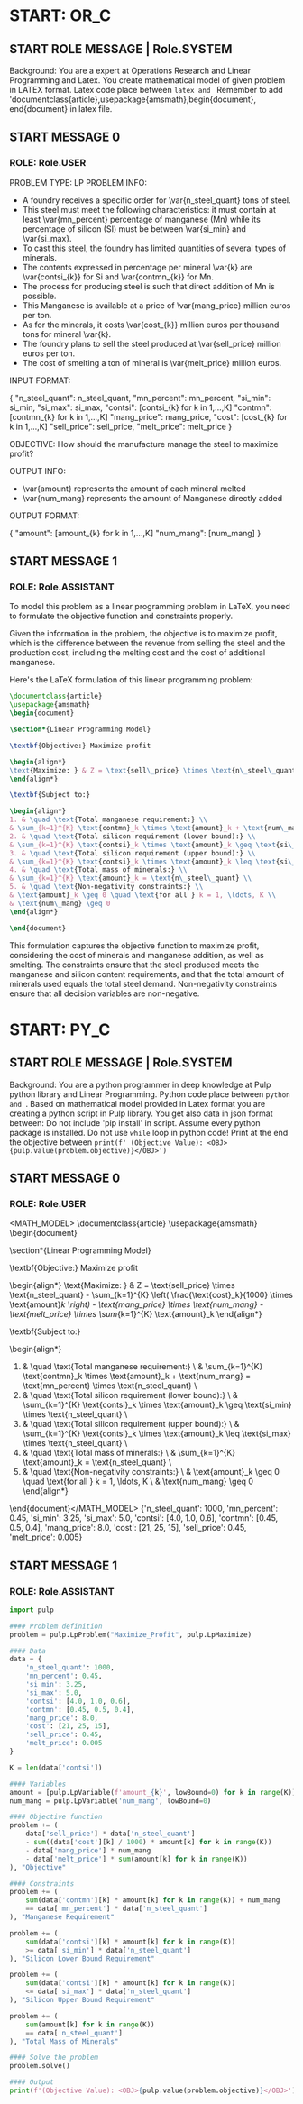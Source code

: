 # START: OR_C 
## START ROLE MESSAGE | Role.SYSTEM 
Background: You are a expert at Operations Research and Linear Programming and Latex. You create mathematical model of given problem in LATEX format. Latex code place between ```latex and ``` Remember to add 'documentclass{article},usepackage{amsmath},begin{document}, end{document} in latex file. 
## START MESSAGE 0 
### ROLE: Role.USER
<DESCRIPTION>
PROBLEM TYPE: LP
PROBLEM INFO:

- A foundry receives a specific order for \var{n_steel_quant} tons of steel. 
- This steel must meet the following characteristics: it must contain at least \var{mn_percent} percentage of manganese (Mn) while its percentage of silicon (SI) must be between \var{si_min} and \var{si_max}.
- To cast this steel, the foundry has limited quantities of several types of minerals.
- The contents expressed in percentage per mineral \var{k} are \var{contsi_{k}} for Si and \var{contmn_{k}} for Mn.
- The process for producing steel is such that direct addition of Mn is possible.
- This Manganese is available at a price of \var{mang_price} million euros per ton. 
- As for the minerals, it costs \var{cost_{k}} million euros per thousand tons for mineral \var{k}.
- The foundry plans to sell the steel produced at \var{sell_price} million euros per ton.
- The cost of smelting a ton of mineral is \var{melt_price} million euros.

INPUT FORMAT:

{
	"n_steel_quant": n_steel_quant,
	"mn_percent": mn_percent,
	"si_min": si_min,
	"si_max": si_max,
	"contsi": [contsi_{k} for k in 1,...,K]
	"contmn": [contmn_{k} for k in 1,...,K]
	"mang_price": mang_price,
	"cost": [cost_{k} for k in 1,...,K]
	"sell_price": sell_price,
	"melt_price": melt_price
}

OBJECTIVE: How should the manufacture manage the steel to maximize profit?

OUTPUT INFO:

- \var{amount} represents the amount of each mineral melted
- \var{num_mang} represents the amount of Manganese directly added

OUTPUT FORMAT:

{
	"amount": [amount_{k} for k in 1,...,K]
	"num_mang": [num_mang]
}
</DESCRIPTION>


## START MESSAGE 1 
### ROLE: Role.ASSISTANT
To model this problem as a linear programming problem in LaTeX, you need to formulate the objective function and constraints properly.

Given the information in the problem, the objective is to maximize profit, which is the difference between the revenue from selling the steel and the production cost, including the melting cost and the cost of additional manganese.

Here's the LaTeX formulation of this linear programming problem:

```latex
\documentclass{article}
\usepackage{amsmath}
\begin{document}

\section*{Linear Programming Model}

\textbf{Objective:} Maximize profit

\begin{align*}
\text{Maximize: } & Z = \text{sell\_price} \times \text{n\_steel\_quant} - \sum_{k=1}^{K} \left( \frac{\text{cost}_k}{1000} \times \text{amount}_k \right) - \text{mang\_price} \times \text{num\_mang} - \text{melt\_price} \times \sum_{k=1}^{K} \text{amount}_k
\end{align*}

\textbf{Subject to:}

\begin{align*}
1. & \quad \text{Total manganese requirement:} \\
& \sum_{k=1}^{K} \text{contmn}_k \times \text{amount}_k + \text{num\_mang} = \text{mn\_percent} \times \text{n\_steel\_quant} \\
2. & \quad \text{Total silicon requirement (lower bound):} \\
& \sum_{k=1}^{K} \text{contsi}_k \times \text{amount}_k \geq \text{si\_min} \times \text{n\_steel\_quant} \\
3. & \quad \text{Total silicon requirement (upper bound):} \\
& \sum_{k=1}^{K} \text{contsi}_k \times \text{amount}_k \leq \text{si\_max} \times \text{n\_steel\_quant} \\
4. & \quad \text{Total mass of minerals:} \\
& \sum_{k=1}^{K} \text{amount}_k = \text{n\_steel\_quant} \\
5. & \quad \text{Non-negativity constraints:} \\
& \text{amount}_k \geq 0 \quad \text{for all } k = 1, \ldots, K \\
& \text{num\_mang} \geq 0
\end{align*}

\end{document}
```

This formulation captures the objective function to maximize profit, considering the cost of minerals and manganese addition, as well as smelting. The constraints ensure that the steel produced meets the manganese and silicon content requirements, and that the total amount of minerals used equals the total steel demand. Non-negativity constraints ensure that all decision variables are non-negative.

# START: PY_C 
## START ROLE MESSAGE | Role.SYSTEM 
Background: You are a python programmer in deep knowledge at Pulp python library and Linear Programming. Python code place between ```python and ```. Based on mathematical model provided in Latex format you are creating a python script in Pulp library. You get also data in json format between: <DATA></DATA> Do not include 'pip install' in script. Assume every python package is installed. Do not use `while` loop in python code! Print at the end the objective between <OBJ></OBJ> `print(f' (Objective Value): <OBJ>{pulp.value(problem.objective)}</OBJ>')` 
## START MESSAGE 0 
### ROLE: Role.USER
<MATH_MODEL>
\documentclass{article}
\usepackage{amsmath}
\begin{document}

\section*{Linear Programming Model}

\textbf{Objective:} Maximize profit

\begin{align*}
\text{Maximize: } & Z = \text{sell\_price} \times \text{n\_steel\_quant} - \sum_{k=1}^{K} \left( \frac{\text{cost}_k}{1000} \times \text{amount}_k \right) - \text{mang\_price} \times \text{num\_mang} - \text{melt\_price} \times \sum_{k=1}^{K} \text{amount}_k
\end{align*}

\textbf{Subject to:}

\begin{align*}
1. & \quad \text{Total manganese requirement:} \\
& \sum_{k=1}^{K} \text{contmn}_k \times \text{amount}_k + \text{num\_mang} = \text{mn\_percent} \times \text{n\_steel\_quant} \\
2. & \quad \text{Total silicon requirement (lower bound):} \\
& \sum_{k=1}^{K} \text{contsi}_k \times \text{amount}_k \geq \text{si\_min} \times \text{n\_steel\_quant} \\
3. & \quad \text{Total silicon requirement (upper bound):} \\
& \sum_{k=1}^{K} \text{contsi}_k \times \text{amount}_k \leq \text{si\_max} \times \text{n\_steel\_quant} \\
4. & \quad \text{Total mass of minerals:} \\
& \sum_{k=1}^{K} \text{amount}_k = \text{n\_steel\_quant} \\
5. & \quad \text{Non-negativity constraints:} \\
& \text{amount}_k \geq 0 \quad \text{for all } k = 1, \ldots, K \\
& \text{num\_mang} \geq 0
\end{align*}

\end{document}</MATH_MODEL>
<DATA>
{'n_steel_quant': 1000, 'mn_percent': 0.45, 'si_min': 3.25, 'si_max': 5.0, 'contsi': [4.0, 1.0, 0.6], 'contmn': [0.45, 0.5, 0.4], 'mang_price': 8.0, 'cost': [21, 25, 15], 'sell_price': 0.45, 'melt_price': 0.005}</DATA>


## START MESSAGE 1 
### ROLE: Role.ASSISTANT
```python
import pulp

#### Problem definition
problem = pulp.LpProblem("Maximize_Profit", pulp.LpMaximize)

#### Data
data = {
    'n_steel_quant': 1000, 
    'mn_percent': 0.45, 
    'si_min': 3.25, 
    'si_max': 5.0, 
    'contsi': [4.0, 1.0, 0.6], 
    'contmn': [0.45, 0.5, 0.4], 
    'mang_price': 8.0, 
    'cost': [21, 25, 15], 
    'sell_price': 0.45, 
    'melt_price': 0.005
}

K = len(data['contsi'])

#### Variables
amount = [pulp.LpVariable(f'amount_{k}', lowBound=0) for k in range(K)]
num_mang = pulp.LpVariable('num_mang', lowBound=0)

#### Objective function
problem += (
    data['sell_price'] * data['n_steel_quant'] 
    - sum((data['cost'][k] / 1000) * amount[k] for k in range(K))
    - data['mang_price'] * num_mang
    - data['melt_price'] * sum(amount[k] for k in range(K))
), "Objective"

#### Constraints
problem += (
    sum(data['contmn'][k] * amount[k] for k in range(K)) + num_mang 
    == data['mn_percent'] * data['n_steel_quant']
), "Manganese Requirement"

problem += (
    sum(data['contsi'][k] * amount[k] for k in range(K)) 
    >= data['si_min'] * data['n_steel_quant']
), "Silicon Lower Bound Requirement"

problem += (
    sum(data['contsi'][k] * amount[k] for k in range(K)) 
    <= data['si_max'] * data['n_steel_quant']
), "Silicon Upper Bound Requirement"

problem += (
    sum(amount[k] for k in range(K)) 
    == data['n_steel_quant']
), "Total Mass of Minerals"

#### Solve the problem
problem.solve()

#### Output
print(f'(Objective Value): <OBJ>{pulp.value(problem.objective)}</OBJ>')
```

